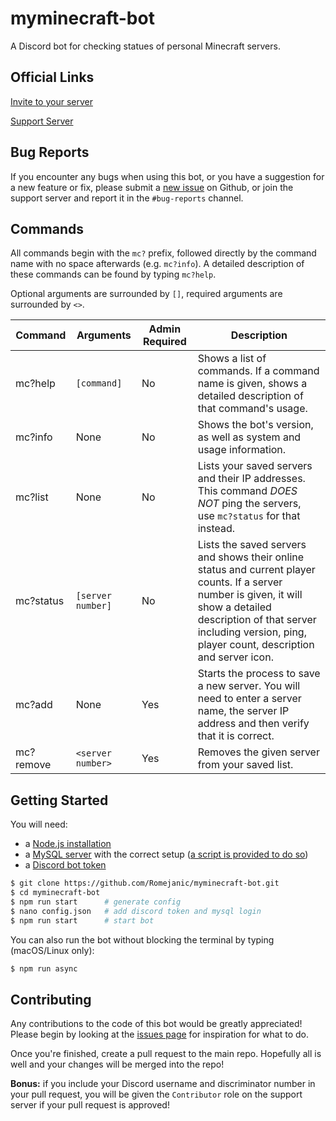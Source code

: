 # myminecraft-bot
A Discord bot for checking statues of personal Minecraft servers.

## Official Links
[Invite to your server](https://discord.com/api/oauth2/authorize?client_id=793150744533925888&permissions=60480&scope=bot)

[Support Server](https://discord.gg/x3AtYWtKp6)

## Bug Reports
If you encounter any bugs when using this bot, or you have a suggestion for a new feature or fix, please submit a [new issue](https://github.com/Romejanic/myminecraft-bot/issues/new/choose) on Github, or join the support server and report it in the `#bug-reports` channel.

## Commands
All commands begin with the `mc?` prefix, followed directly by the command name with no space afterwards (e.g. `mc?info`). A detailed description of these commands can be found by typing `mc?help`.

Optional arguments are surrounded by `[]`, required arguments are surrounded by `<>`.

|Command|Arguments|Admin Required|Description|
|-------|---------|--------------|-----------|
|mc?help|`[command]`|No|Shows a list of commands. If a command name is given, shows a detailed description of that command's usage.|
|mc?info|None|No|Shows the bot's version, as well as system and usage information.|
|mc?list|None|No|Lists your saved servers and their IP addresses. This command *DOES NOT* ping the servers, use `mc?status` for that instead.|
|mc?status|`[server number]`|No|Lists the saved servers and shows their online status and current player counts. If a server number is given, it will show a detailed description of that server including version, ping, player count, description and server icon.|
|mc?add|None|Yes|Starts the process to save a new server. You will need to enter a server name, the server IP address and then verify that it is correct.|
|mc?remove|`<server number>`|Yes|Removes the given server from your saved list.|


## Getting Started
You will need:
- a [Node.js installation](https://nodejs.org/en/)
- a [MySQL server](https://dev.mysql.com/downloads/installer/) with the correct setup ([a script is provided to do so](init-db.sql))
- a [Discord bot token](https://discord.com/developers/applications)

```sh
$ git clone https://github.com/Romejanic/myminecraft-bot.git
$ cd myminecraft-bot
$ npm run start      # generate config
$ nano config.json   # add discord token and mysql login
$ npm run start      # start bot
```

You can also run the bot without blocking the terminal by typing (macOS/Linux only):
```sh
$ npm run async
```

## Contributing
Any contributions to the code of this bot would be greatly appreciated! Please begin by looking at the [issues page](https://github.com/Romejanic/myminecraft-bot/issues) for inspiration for what to do.

Once you're finished, create a pull request to the main repo. Hopefully all is well and your changes will be merged into the repo!

**Bonus:** if you include your Discord username and discriminator number in your pull request, you will be given the `Contributor` role on the support server if your pull request is approved!